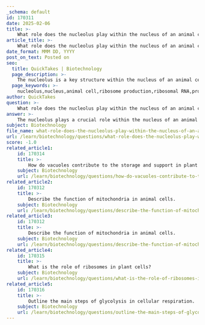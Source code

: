 ```yaml
---
_schema: default
id: 170311
date: 2025-02-06
title: >-
    What role does the nucleolus play within the nucleus of an animal cell?
article_title: >-
    What role does the nucleolus play within the nucleus of an animal cell?
date_format: MMM DD, YYYY
post_on_text: Posted on
seo:
  title: QuickTakes | Biotechnology
  page_description: >-
    The nucleolus is a key structure within the nucleus of an animal cell, responsible for the synthesis of ribosomal RNA and the assembly of ribosomes, which are critical for protein synthesis and cellular function.
  page_keywords: >-
    nucleolus,nucleus,animal cell,ribosome production,ribosomal RNA,protein synthesis,circular structure,cellular stress response,ribosome assembly
author: QuickTakes
question: >-
    What role does the nucleolus play within the nucleus of an animal cell?
answer: >-
    The nucleolus plays a crucial role within the nucleus of an animal cell, primarily responsible for the production and assembly of ribosomes. It is a dense, spherical structure found inside the nucleus and is not surrounded by a membrane. The nucleolus synthesizes ribosomal RNA (rRNA), which is a key component of ribosomes, the cellular machinery responsible for protein synthesis.\n\nHere’s a more detailed breakdown of the nucleolus's functions:\n\n1. **Ribosomal RNA Synthesis**: The nucleolus is the site where rRNA is transcribed from DNA. This rRNA is essential for the formation of ribosomes.\n\n2. **Ribosome Assembly**: After the synthesis of rRNA, the nucleolus combines rRNA with ribosomal proteins (imported from the cytoplasm) to form the subunits of ribosomes. These subunits are then transported out of the nucleolus into the cytoplasm, where they combine to form functional ribosomes.\n\n3. **Cellular Stress Response**: The nucleolus is also involved in the cellular response to stress. Under certain conditions, such as nutrient deprivation or DNA damage, the nucleolus can alter its activity, which may affect ribosome production and, consequently, protein synthesis.\n\nIn summary, the nucleolus is essential for ribosome biogenesis, which is critical for protein synthesis and overall cellular function. Its activity is vital for maintaining the cell's ability to produce proteins necessary for various cellular processes.
subject: Biotechnology
file_name: what-role-does-the-nucleolus-play-within-the-nucleus-of-an-animal-cell.md
url: /learn/biotechnology/questions/what-role-does-the-nucleolus-play-within-the-nucleus-of-an-animal-cell
score: -1.0
related_article1:
    id: 170314
    title: >-
        How do vacuoles contribute to the storage and support in plant cells?
    subject: Biotechnology
    url: /learn/biotechnology/questions/how-do-vacuoles-contribute-to-the-storage-and-support-in-plant-cells
related_article2:
    id: 170312
    title: >-
        Describe the function of mitochondria in animal cells.
    subject: Biotechnology
    url: /learn/biotechnology/questions/describe-the-function-of-mitochondria-in-animal-cells
related_article3:
    id: 170312
    title: >-
        Describe the function of mitochondria in animal cells.
    subject: Biotechnology
    url: /learn/biotechnology/questions/describe-the-function-of-mitochondria-in-animal-cells
related_article4:
    id: 170315
    title: >-
        What is the role of ribosomes in plant cells?
    subject: Biotechnology
    url: /learn/biotechnology/questions/what-is-the-role-of-ribosomes-in-plant-cells
related_article5:
    id: 170316
    title: >-
        Outline the main steps of glycolysis in cellular respiration.
    subject: Biotechnology
    url: /learn/biotechnology/questions/outline-the-main-steps-of-glycolysis-in-cellular-respiration
---
```


&nbsp;